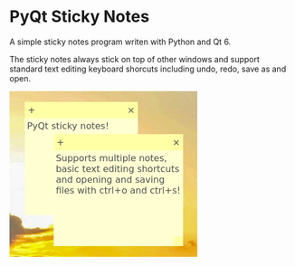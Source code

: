 # PyQt Sticky Notes
A simple sticky notes program writen with Python and Qt 6.

The sticky notes always stick on top of other windows and support standard text editing keyboard shorcuts including undo, redo, save as and open.

![](screenshot.png)
